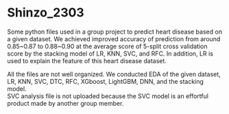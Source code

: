 # Shinzo_2303
Some python files used in a group project to predict heart disease based on a given dataset. 
We achieved improved accuracy of prediction from around 0.85~0.87 to 0.88~0.90 at the average score of 5-split cross validation score by the stacking model of LR, KNN, SVC, and RFC. In addition, LR is used to explain the feature of this heart disease dataset. 

All the files are not well organized. 
We conducted EDA of the given dataset, LR, KNN, SVC, DTC, RFC, XGboost, LightGBM, DNN, and the stacking model.   
SVC analysis file is not uploaded because the SVC model is an effortful product made by another group member. 
